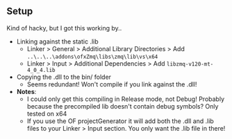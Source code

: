 ## Setup

Kind of hacky, but I got this working by..

- Linking against the static .lib
  - Linker > General > Additional Library Directories > Add `..\..\..\addons\ofxZmq\libs\zmq\lib\vs\x64`
  - Linker > Input > Additional Dependencies > Add `libzmq-v120-mt-4_0_4.lib`
- Copying the .dll to the bin/ folder
  - Seems redundant! Won't compile if you link against the .dll!
- **Notes**:
  - I could only get this compiling in Release mode, not Debug! Probably because the precompiled lib doesn't contain debug symbols? Only tested on x64
  - If you use the OF projectGenerator it will add both the .dll and .lib files to your Linker > Input section. You only want the .lib file in there!
